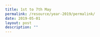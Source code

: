 ```yaml
---
title: 1st to 7th May
permalink: /resource/year-2019/permalink/
date: 2019-05-01
layout: post
description: ""
---
```

